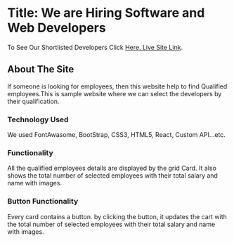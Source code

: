 # Title: We are Hiring Software and Web Developers

To See Our Shortlisted Developers Click [Here, Live Site Link](https://my-superhero-director-react.netlify.app/).

## About The Site

If someone is looking for employees, then this website help to find Qualified employees.This is sample website where we can select the developers by their qualification.

### Technology Used

We used FontAwasome, BootStrap, CSS3, HTML5, React, Custom API...etc.

### Functionality

All the qualified employees details are displayed by the grid Card. It also shows the total number of selected employees with their total salary and name with images.

### Button Functionality

Every card contains a button. by clicking the button, it updates the cart with the total number of selected employees with their total salary and name with images.


